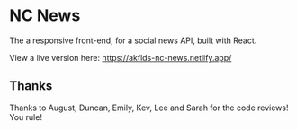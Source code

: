 # NC News

The a responsive front-end, for a social news API, built with React.

View a live version here: https://akflds-nc-news.netlify.app/

## Thanks

Thanks to August, Duncan, Emily, Kev, Lee and Sarah for the code reviews! You rule!
